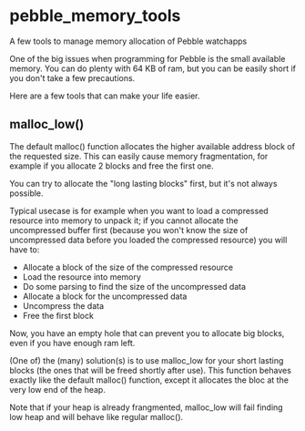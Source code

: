 # pebble_memory_tools
A few tools to manage memory allocation of Pebble watchapps

One of the big issues when programming for Pebble is the small available memory.
You can do plenty with 64 KB of ram, but you can be easily short if you don't take a few precautions.

Here are a few tools that can make your life easier.

## malloc_low()

The default malloc() function allocates the higher available address block of the requested size.
This can easily cause memory fragmentation, for example if you allocate 2 blocks and free the first one.

You can try to allocate the "long lasting blocks" first, but it's not always possible.

Typical usecase is for example when you want to load a compressed resource into memory to unpack it; if you cannot allocate the uncompressed buffer first (because you won't know the size of uncompressed data before you loaded the compressed resource) you will have to:
- Allocate a block of the size of the compressed resource
- Load the resource into memory
- Do some parsing to find the size of the uncompressed data
- Allocate a block for the uncompressed data
- Uncompress the data
- Free the first block

Now, you have an empty hole that can prevent you to allocate big blocks, even if you have enough ram left.

(One of) the (many) solution(s) is to use malloc_low for your short lasting blocks (the ones that will be freed shortly after use). This function behaves exactly like the default malloc() function, except it allocates the bloc at the very low end of the heap.

Note that if your heap is already frangmented, malloc_low will fail finding low heap and will behave like regular malloc().
